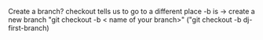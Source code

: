 
Create a branch?
    checkout tells us to go to a different place
    -b is -> create a new branch
        "git checkout -b < name of your branch>"
    ("git checkout -b dj-first-branch)   